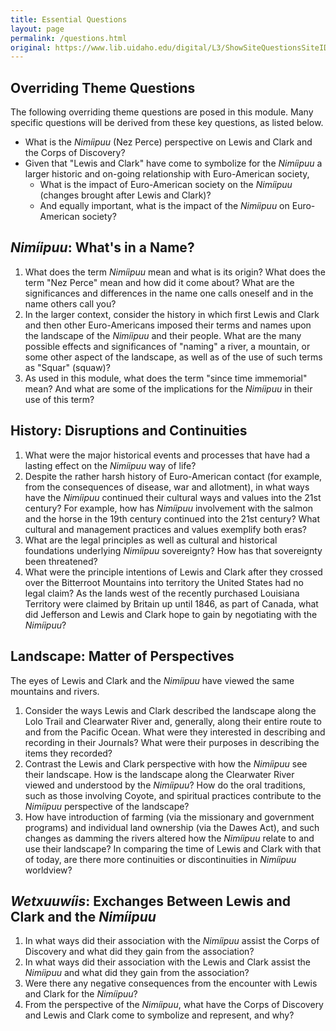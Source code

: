 ```yaml
---
title: Essential Questions
layout: page
permalink: /questions.html
original: https://www.lib.uidaho.edu/digital/L3/ShowSiteQuestionsSiteID34.html
---
```


## Overriding Theme Questions

The following overriding theme questions are posed in this module. Many specific questions will be derived from these key questions, as listed below.

- What is the *Nimíipuu* (Nez Perce) perspective on Lewis and Clark and the Corps of Discovery?
- Given that "Lewis and Clark" have come to symbolize for the *Nimíipuu* a larger historic and on-going relationship with Euro-American society,
    - What is the impact of Euro-American society on the *Nimíipuu* (changes brought after Lewis and Clark)?
    - And equally important, what is the impact of the *Nimíipuu* on Euro-American society?

## *Nimíipuu*: What's in a Name?

1. What does the term *Nimíipuu* mean and what is its origin? What does the term "Nez Perce" mean and how did it come about? What are the significances and differences in the name one calls oneself and in the name others call you?
2. In the larger context, consider the history in which first Lewis and Clark and then other Euro-Americans imposed their terms and names upon the landscape of the *Nimíipuu* and their people. What are the many possible effects and significances of "naming" a river, a mountain, or some other aspect of the landscape, as well as of the use of such terms as "Squar" (squaw)?
3. As used in this module, what does the term "since time immemorial" mean? And what are some of the implications for the *Nimíipuu* in their use of this term?

## History: Disruptions and Continuities

1. What were the major historical events and processes that have had a lasting effect on the *Nimíipuu* way of life?
2. Despite the rather harsh history of Euro-American contact (for example, from the consequences of disease, war and allotment), in what ways have the *Nimíipuu* continued their cultural ways and values into the 21st century? For example, how has *Nimíipuu* involvement with the salmon and the horse in the 19th century continued into the 21st century? What cultural and management practices and values exemplify both eras?
3. What are the legal principles as well as cultural and historical foundations underlying *Nimíipuu* sovereignty? How has that sovereignty been threatened?
4. What were the principle intentions of Lewis and Clark after they crossed over the Bitterroot Mountains into territory the United States had no legal claim? As the lands west of the recently purchased Louisiana Territory were claimed by Britain up until 1846, as part of Canada, what did Jefferson and Lewis and Clark hope to gain by negotiating with the *Nimíipuu*?

## Landscape: Matter of Perspectives

The eyes of Lewis and Clark and the *Nimíipuu* have viewed the same mountains and rivers.

1. Consider the ways Lewis and Clark described the landscape along the Lolo Trail and Clearwater River and, generally, along their entire route to and from the Pacific Ocean. What were they interested in describing and recording in their Journals? What were their purposes in describing the items they recorded?
2. Contrast the Lewis and Clark perspective with how the *Nimíipuu* see their landscape. How is the landscape along the Clearwater River viewed and understood by the *Nimíipuu*? How do the oral traditions, such as those involving Coyote, and spiritual practices contribute to the *Nimíipuu* perspective of the landscape?
3. How have introduction of farming (via the missionary and government programs) and individual land ownership (via the Dawes Act), and such changes as damming the rivers altered how the *Nimíipuu* relate to and use their landscape? In comparing the time of Lewis and Clark with that of today, are there more continuities or discontinuities in *Nimíipuu* worldview?

## *Wetxuuwíis*: Exchanges Between Lewis and Clark and the *Nimíipuu*

1. In what ways did their association with the *Nimíipuu* assist the Corps of Discovery and what did they gain from the association?
2. In what ways did their association with the Lewis and Clark assist the *Nimíipuu* and what did they gain from the association?
3. Were there any negative consequences from the encounter with Lewis and Clark for the *Nimíipuu*?
4. From the perspective of the *Nimíipuu*, what have the Corps of Discovery and Lewis and Clark come to symbolize and represent, and why?
